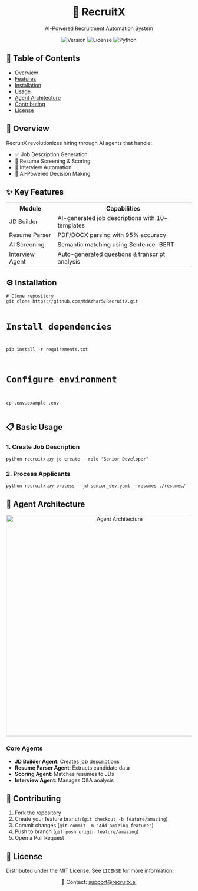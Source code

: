 <div align="center">
  <h1>🤖 RecruitX</h1>
  <p>AI-Powered Recruitment Automation System</p>

  <div>
    <img src="https://img.shields.io/badge/Version-1.0.0-blue" alt="Version">
    <img src="https://img.shields.io/badge/License-MIT-green" alt="License">
    <img src="https://img.shields.io/badge/Python-3.10%2B-yellow" alt="Python">
  </div>
</div>

<h2>📌 Table of Contents</h2>
<ul>
  <li><a href="#overview">Overview</a></li>
  <li><a href="#features">Features</a></li>
  <li><a href="#installation">Installation</a></li>
  <li><a href="#usage">Usage</a></li>
  <li><a href="#agents">Agent Architecture</a></li>
  <li><a href="#contributing">Contributing</a></li>
  <li><a href="#license">License</a></li>
</ul>

<h2 id="overview">🚀 Overview</h2>
<p>RecruitX revolutionizes hiring through AI agents that handle:</p>
<ul>
  <li>✅ Job Description Generation</li>
  <li>📄 Resume Screening & Scoring</li>
  <li>🎯 Interview Automation</li>
  <li>🤖 AI-Powered Decision Making</li>
</ul>

<h2 id="features">✨ Key Features</h2>
<table>
  <tr>
    <th>Module</th>
    <th>Capabilities</th>
  </tr>
  <tr>
    <td>JD Builder</td>
    <td>AI-generated job descriptions with 10+ templates</td>
  </tr>
  <tr>
    <td>Resume Parser</td>
    <td>PDF/DOCX parsing with 95% accuracy</td>
  </tr>
  <tr>
    <td>AI Screening</td>
    <td>Semantic matching using Sentence-BERT</td>
  </tr>
  <tr>
    <td>Interview Agent</td>
    <td>Auto-generated questions & transcript analysis</td>
  </tr>
</table>

<h2 id="installation">⚙️ Installation</h2>
<pre><code># Clone repository
git clone https://github.com/MdAzhar5/RecruitX.git

# Install dependencies
pip install -r requirements.txt

# Configure environment
cp .env.example .env
</code></pre>

<h2 id="usage">📋 Basic Usage</h2>
<h3>1. Create Job Description</h3>
<pre><code>python recruitx.py jd create --role "Senior Developer"</code></pre>

<h3>2. Process Applicants</h3>
<pre><code>python recruitx.py process --jd senior_dev.yaml --resumes ./resumes/</code></pre>

<h2 id="agents">🤖 Agent Architecture</h2>
<div align="center">
  <img src="https://example.com/agent-architecture.png" width="600" alt="Agent Architecture">
</div>

<h3>Core Agents</h3>
<ul>
  <li><strong>JD Builder Agent</strong>: Creates job descriptions</li>
  <li><strong>Resume Parser Agent</strong>: Extracts candidate data</li>
  <li><strong>Scoring Agent</strong>: Matches resumes to JDs</li>
  <li><strong>Interview Agent</strong>: Manages Q&A analysis</li>
</ul>

<h2 id="contributing">👥 Contributing</h2>
<ol>
  <li>Fork the repository</li>
  <li>Create your feature branch (<code>git checkout -b feature/amazing</code>)</li>
  <li>Commit changes (<code>git commit -m 'Add amazing feature'</code>)</li>
  <li>Push to branch (<code>git push origin feature/amazing</code>)</li>
  <li>Open a Pull Request</li>
</ol>

<h2 id="license">📜 License</h2>
<p>Distributed under the MIT License. See <code>LICENSE</code> for more information.</p>

<div align="center">
  <p>💬 Contact: <a href="mailto:support@recruitx.ai">support@recruitx.ai</a></p>
</div>

